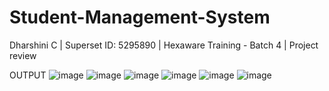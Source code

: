 # Student-Management-System
Dharshini C | Superset ID: 5295890 | Hexaware Training - Batch 4 | Project review

OUTPUT
![image](https://github.com/user-attachments/assets/0d9d317c-a209-4e37-ace5-85e43a12b621)
![image](https://github.com/user-attachments/assets/54f344e2-640d-464e-a267-7cc6b46552c3)
![image](https://github.com/user-attachments/assets/68b9e2b6-dcc2-492a-b6fa-799225605c71)
![image](https://github.com/user-attachments/assets/797c9a59-453e-4a6b-afc5-17cb5c0720f2)
![image](https://github.com/user-attachments/assets/40973131-2215-46ea-a5e4-7b38c0038597)
![image](https://github.com/user-attachments/assets/1595bfac-f5ba-497c-ad16-28fcc1f2ceb0)


